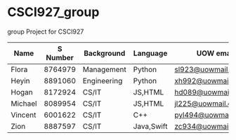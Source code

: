 # CSCI927_group
group Project for CSCI927


| Name          | S Number |Background   |Language   |UOW email              |
| ------------- | -------- |------------ |---------- |---------------------- |
| Flora         | 8764979  |Management   |Python     | sl923@uowmail.edu.au  |
| Heyin         | 8891060  |Engineering  |Python     | xh992@uowmail.edu.au  |
| Hogan         | 8172924  |CS/IT        |JS,HTML    | hd089@uowmail.edu.au  |
| Michael       | 8089954  |CS/IT        |JS,HTML    | jl225@uowmail.edu.au  |
| Vincent       | 6001622  |CS/IT        |C++        | pyl494@uowmail.edu.au |
| Zion          | 8887597  |CS/IT        |Java,Swift | zc934@uowmail.edu.au  |


